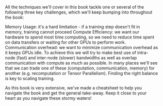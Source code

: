 All the techniques we'll cover in this book tackle one or several of the following three key challenges, which we'll keep bumping into throughout the book:

Memory Usage: it's a hard limitation - if a training step doesn't fit in memory, training cannot proceed
Compute Efficiency: we want our hardware to spend most time computing, so we need to reduce time spent on data transfers or waiting for other GPUs to perform work.
Communication overhead: we want to minimize communication overhead as it keeps GPUs idle. To achieve this we will try to make best use of intra-node (fast) and inter-node (slower) bandwidths as well as overlap communication with compute as much as possible.
In many places we'll see that we can trade one of these (computation, communication, memory) for another (e.g. recomputation or Tensor Parallelism). Finding the right balance is key to scaling training.

As this book is very extensive, we've made a cheatsheet to help you navigate the book and get the general take-away. Keep it close to your heart as you navigate these stormy waters!